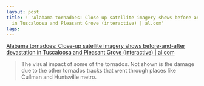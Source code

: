 ```yaml
---
layout: post
title: ! 'Alabama tornadoes: Close-up satellite imagery shows before-and-after devastation
  in Tuscaloosa and Pleasant Grove (interactive) | al.com'
tags: 
---
```

[Alabama tornadoes: Close-up satellite imagery shows before-and-after
devastation in Tuscaloosa and Pleasant Grove (interactive) | al.com][1]

> The visual impact of some of the tornados. Not shown is the damage due to
the other tornados tracks that went through places like Cullman and Huntsville
metro.

[1]: http://blog.al.com/spotnews/2011/04/alabama_tornadoes_close-up_sat.html

